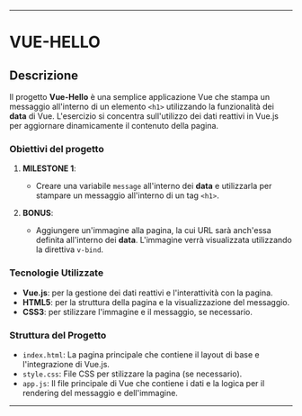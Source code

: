 
---

# VUE-HELLO

## Descrizione

Il progetto **Vue-Hello** è una semplice applicazione Vue che stampa un messaggio all'interno di un elemento `<h1>` utilizzando la funzionalità dei **data** di Vue. L'esercizio si concentra sull'utilizzo dei dati reattivi in Vue.js per aggiornare dinamicamente il contenuto della pagina.

### Obiettivi del progetto

1. **MILESTONE 1**:
   - Creare una variabile `message` all'interno dei **data** e utilizzarla per stampare un messaggio all'interno di un tag `<h1>`.
   
2. **BONUS**:
   - Aggiungere un'immagine alla pagina, la cui URL sarà anch'essa definita all'interno dei **data**. L'immagine verrà visualizzata utilizzando la direttiva `v-bind`.

### Tecnologie Utilizzate

- **Vue.js**: per la gestione dei dati reattivi e l'interattività con la pagina.
- **HTML5**: per la struttura della pagina e la visualizzazione del messaggio.
- **CSS3**: per stilizzare l'immagine e il messaggio, se necessario.

### Struttura del Progetto

- `index.html`: La pagina principale che contiene il layout di base e l'integrazione di Vue.js.
- `style.css`: File CSS per stilizzare la pagina (se necessario).
- `app.js`: Il file principale di Vue che contiene i dati e la logica per il rendering del messaggio e dell'immagine.

---
